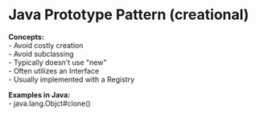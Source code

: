 <h1>Java Prototype Pattern (creational)</h1>
<p><b>Concepts:</b></br>
- Avoid costly creation</br>
- Avoid subclassing</br>
- Typically doesn't use "new"</br>
- Often utilizes an Interface</br>
- Usually implemented with a Registry</p>
<p><b>Examples in Java:</b></br>
- java.lang.Objct#clone()</p>
